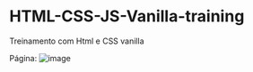 # HTML-CSS-JS-Vanilla-training
Treinamento com Html e CSS vanilla

Página:
![image](https://user-images.githubusercontent.com/61791018/190456602-af5f026f-48a1-449a-aae5-7ace53cbd0c2.png)

